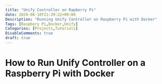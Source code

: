```yaml
---
title: "Unify Controller on Rapberry Pi"
date: 2020-08-10T21:39:22+09:00
Description: "Running Unify Controller on Raspberry Pi with Docker"
Tags: [Raspbery Pi,Docker,Unify]
Categories: [Projects,Tutorials]
DisableComments: true
draft: true
---
```

# How to Run Unify Controller on a Raspberry Pi with Docker